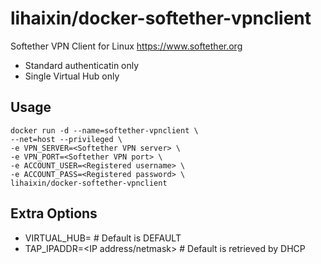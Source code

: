 # lihaixin/docker-softether-vpnclient

Softether VPN Client for Linux
https://www.softether.org

- Standard authenticatin only
- Single Virtual Hub only

## Usage

```
docker run -d --name=softether-vpnclient \
--net=host --privileged \ 
-e VPN_SERVER=<Softether VPN server> \
-e VPN_PORT=<Softether VPN port> \
-e ACCOUNT_USER=<Registered username> \
-e ACCOUNT_PASS=<Registered password> \
lihaixin/docker-softether-vpnclient
```

## Extra Options

- VIRTUAL_HUB=<Virtual Hub name> # Default is DEFAULT
- TAP_IPADDR=<IP address/netmask> # Default is retrieved by DHCP
